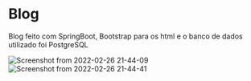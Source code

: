 # Blog
Blog feito com SpringBoot, Bootstrap para os html e o banco de dados utilizado foi PostgreSQL

![Screenshot from 2022-02-26 21-44-09](https://user-images.githubusercontent.com/90485265/155864203-9f2cfa7d-dd18-4979-b424-7ca4fac05b14.png)
![Screenshot from 2022-02-26 21-44-41](https://user-images.githubusercontent.com/90485265/155864204-a1faa6fb-0fc5-49f4-91f9-38e609c5c75a.png)
